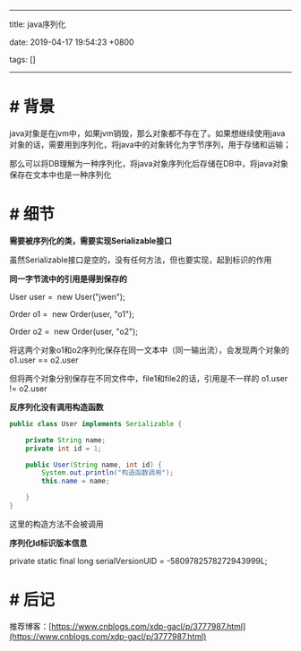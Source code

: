 
---

title: java序列化

date: 2019-04-17 19:54:23 +0800

tags: []

---
<a name="42550742"></a>
# # 背景

java对象是在jvm中，如果jvm销毁，那么对象都不存在了。如果想继续使用java对象的话，需要用到序列化，将java中的对象转化为字节序列，用于存储和运输；

那么可以将DB理解为一种序列化，将java对象序列化后存储在DB中，将java对象保存在文本中也是一种序列化

<a name="10ea5bac"></a>
# # 细节

**需要被序列化的类，需要实现Serializable接口**

虽然Serializable接口是空的，没有任何方法，但也要实现，起到标识的作用

**同一字节流中的引用是得到保存的**

User user =  new User("jwen");

Order o1 =  new Order(user, "o1");

Order o2 =  new Order(user, "o2");

将这两个对象o1和o2序列化保存在同一文本中（同一输出流），会发现两个对象的o1.user == o2.user

但将两个对象分别保存在不同文件中，file1和file2的话，引用是不一样的 o1.user != o2.user

**反序列化没有调用构造函数**

```java
public class User implements Serializable {

    private String name;
    private int id = 1;

    public User(String name, int id) {
        System.out.println("构造函数调用");
        this.name = name;

    }
}
```


这里的构造方法不会被调用

**序列化Id标识版本信息**

private static final long serialVersionUID = -5809782578272943999L;

<a name="ec030200"></a>
# # 后记

推荐博客：[https://www.cnblogs.com/xdp-gacl/p/3777987.html](https://www.cnblogs.com/xdp-gacl/p/3777987.html)

